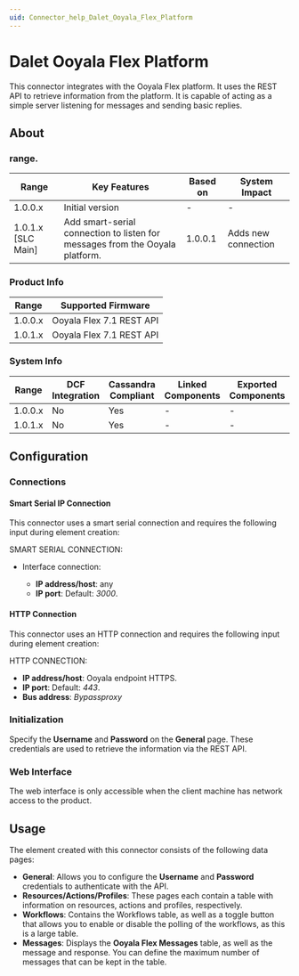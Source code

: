 ```yaml
---
uid: Connector_help_Dalet_Ooyala_Flex_Platform
---
```


# Dalet Ooyala Flex Platform

This connector integrates with the Ooyala Flex platform. It uses the REST API to retrieve information from the platform. It is capable of acting as a simple server listening for messages and sending basic replies.

## About

### range.

| **Range**            | **Key Features**                                                             | **Based on** | **System Impact**   |
|----------------------|------------------------------------------------------------------------------|--------------|---------------------|
| 1.0.0.x              | Initial version                                                              | \-           | \-                  |
| 1.0.1.x \[SLC Main\] | Add smart-serial connection to listen for messages from the Ooyala platform. | 1.0.0.1      | Adds new connection |

### Product Info

| **Range** | **Supported Firmware**   |
|-----------|--------------------------|
| 1.0.0.x   | Ooyala Flex 7.1 REST API |
| 1.0.1.x   | Ooyala Flex 7.1 REST API |

### System Info

| Range     | DCF Integration     | Cassandra Compliant     | Linked Components     | Exported Components     |
|-----------|---------------------|-------------------------|-----------------------|-------------------------|
| 1.0.0.x   | No                  | Yes                     | \-                    | \-                      |
| 1.0.1.x   | No                  | Yes                     | \-                    | \-                      |

## Configuration

### Connections

#### Smart Serial IP Connection

This connector uses a smart serial connection and requires the following input during element creation:

SMART SERIAL CONNECTION:

- Interface connection:

  - **IP address/host**: any
  - **IP port**: Default: *3000*.

#### HTTP Connection

This connector uses an HTTP connection and requires the following input during element creation:

HTTP CONNECTION:

- **IP address/host**: Ooyala endpoint HTTPS.
- **IP port**: Default: *443*.
- **Bus address**: *Bypassproxy*

### Initialization

Specify the **Username** and **Password** on the **General** page. These credentials are used to retrieve the information via the REST API.

### Web Interface

The web interface is only accessible when the client machine has network access to the product.

## Usage

The element created with this connector consists of the following data pages:

- **General**: Allows you to configure the **Username** and **Password** credentials to authenticate with the API.
- **Resources/Actions/Profiles**: These pages each contain a table with information on resources, actions and profiles, respectively.
- **Workflows**: Contains the Workflows table, as well as a toggle button that allows you to enable or disable the polling of the workflows, as this is a large table.
- **Messages**: Displays the **Ooyala Flex Messages** table, as well as the message and response. You can define the maximum number of messages that can be kept in the table.
